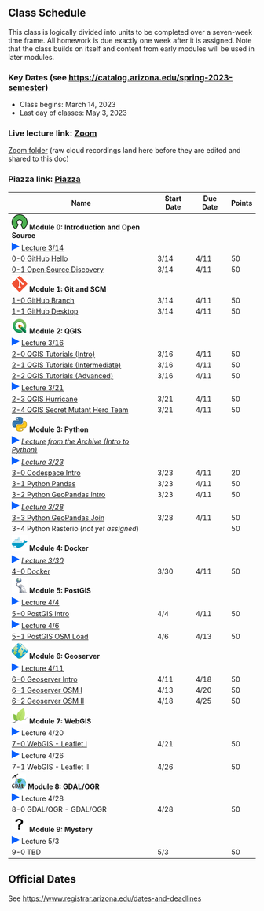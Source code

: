 
## Class Schedule

This class is logically divided into units to be completed over a seven-week time frame. All homework is due exactly one week after it is assigned. Note that the class builds on itself and content from early modules will be used in later modules.

### Key Dates (see https://catalog.arizona.edu/spring-2023-semester)
- Class begins: March 14, 2023
- Last day of classes:  May 3, 2023

### Live lecture link: [Zoom](https://arizona.zoom.us/j/86790732262)
[Zoom folder](https://arizona.hosted.panopto.com/Panopto/Pages/Sessions/List.aspx?folderID=cff2e7e1-917d-4d46-9609-afc5001924b7) (raw cloud recordings land here before they are edited and shared to this doc)

### Piazza link: [Piazza](https://piazza.com/class/lf30l5i7eb755w)

|  **Name** | **Start Date** | **Due Date** | **Points** |
| --- | --- | --- | ---  |
|  **![open source](./media/open-source-32.png) Module 0: Introduction and Open Source** |  |  |  |
| ![zoom icon](./media/play-icon.png) [Lecture 3/14](https://arizona.hosted.panopto.com/Panopto/Pages/Viewer.aspx?id=948dd654-4e1d-4ae5-83be-afc6007e680e) | | | |
|  [0-0 GitHub Hello](https://classroom.github.com/a/bIDfU6rH) | 3/14 | 4/11 | 50 |
|  [0-1 Open Source Discovery](https://classroom.github.com/a/YLdN4FDt) | 3/14 | 4/11 | 50 |
|  **![git](./media/git-32.png) Module 1: Git and SCM** |  |  |  |
|  [1-0 GitHub Branch](https://classroom.github.com/a/GL7PnvKa) | 3/14 | 4/11 | 50 |
|  [1-1 GitHub Desktop](https://classroom.github.com/a/AQI6lR3W) | 3/14 | 4/11 | 50 |
|  **![qgis](./media/qgis-32.png) Module 2: QGIS** |  |  |  |
| ![zoom icon](./media/play-icon.png) [Lecture 3/16](https://arizona.hosted.panopto.com/Panopto/Pages/Viewer.aspx?id=e15ca799-9d32-4e94-afd0-afc80047e518) | | | |
|  [2-0 QGIS Tutorials (Intro)](https://classroom.github.com/a/fq8fgSyf) | 3/16 | 4/11 | 50 |
|  [2-1 QGIS Tutorials (Intermediate)](https://classroom.github.com/a/BTTJp1Jy) | 3/16 | 4/11 | 50 |
|  [2-2 QGIS Tutorials (Advanced)](https://classroom.github.com/a/yCWMVvXf) | 3/16 | 4/11 | 50 |
| ![zoom icon](./media/play-icon.png) [Lecture 3/21](https://arizona.hosted.panopto.com/Panopto/Pages/Viewer.aspx?id=0f31d1d5-b8c5-4821-8074-afcd003af2f6) | | | |
|  [2-3 QGIS Hurricane](https://classroom.github.com/a/KkpH1T9V) | 3/21 | 4/11 | 50 |
|  [2-4 QGIS Secret Mutant Hero Team](https://classroom.github.com/a/5rJCgPls) | 3/21 | 4/11 | 50 |
|  **![python](./media/python-32.png) Module 3: Python** |  |  |  |
|  ![zoom icon](media/play-icon.png) _[Lecture from the Archive (Intro to Python)](https://arizona.hosted.panopto.com/Panopto/Pages/Viewer.aspx?id=83304fba-424f-430f-87e1-adcc00448e6e)_ |  |  |  |
|  ![zoom icon](media/play-icon.png) _[Lecture 3/23](https://arizona.hosted.panopto.com/Panopto/Pages/Viewer.aspx?id=114e6569-a193-41bf-bb65-afcf004b43e4)_ |  |  |  |
|  [3-0 Codespace Intro](https://classroom.github.com/a/7dD6fUOj) | 3/23 | 4/11 | 20 |
|  [3-1 Python Pandas](https://classroom.github.com/a/WCmy-rq9) | 3/23 | 4/11 | 50 |
|  [3-2 Python GeoPandas Intro](https://classroom.github.com/a/bnnz6IYQ) | 3/23 | 4/11 | 50 |
| ![zoom icon](./media/play-icon.png) _[Lecture 3/28](https://arizona.hosted.panopto.com/Panopto/Pages/Viewer.aspx?id=f973bd55-8028-4e59-a8b9-afd4003e3822)_ | | | |
|  [3-3 Python GeoPandas Join](https://classroom.github.com/a/VSnXZvpY) | 3/28 | 4/11 | 50 |
|  3-4 Python Rasterio (_not yet assigned_) |  | | 50 |
|  **![docker](./media/docker-32.png) Module 4: Docker** |  |  |  |
| ![zoom icon](./media/play-icon.png) _[Lecture 3/30](https://arizona.hosted.panopto.com/Panopto/Pages/Viewer.aspx?id=3452bbd2-6bc9-4c72-a9c7-afd600467e9d)_ | | | |
|  [4-0 Docker](https://classroom.github.com/a/StWSrqES) | 3/30 | 4/11 | 50 |
|  **![postgis](./media/postgis-32.png) Module 5: PostGIS** |  |  |  |
| ![zoom icon](./media/play-icon.png) [Lecture 4/4](https://arizona.hosted.panopto.com/Panopto/Pages/Viewer.aspx?id=f7fb729e-2c1c-48b5-88d8-afdb004cdb79) | | | |
|  [5-0 PostGIS Intro](https://classroom.github.com/a/88FRVOsD) | 4/4 | 4/11 | 50 |
| ![zoom icon](./media/play-icon.png) [Lecture 4/6](https://arizona.hosted.panopto.com/Panopto/Pages/Viewer.aspx?id=5a33db15-524d-4d8b-82f6-afdd004319cc) | | | |
|  [5-1 PostGIS OSM Load](https://classroom.github.com/a/C138-sGF) | 4/6 | 4/13 | 50 |
|  **![geoserver](./media/geoserver-32.png) Module 6: Geoserver** |  |  |  |
| ![zoom icon](./media/play-icon.png) [Lecture 4/11](https://arizona.hosted.panopto.com/Panopto/Pages/Viewer.aspx?id=2b982874-aa93-4a2f-aa64-afe20051615d) | | | |
|  [6-0 Geoserver Intro](https://classroom.github.com/a/4ZCOLo31) | 4/11 | 4/18 | 50 |
|  [6-1 Geoserver OSM I](https://classroom.github.com/a/_sk30DaM) | 4/13 | 4/20 | 50 |
|  [6-2 Geoserver OSM II](https://classroom.github.com/a/bG0RBYLh) | 4/18 | 4/25 | 50 |
|  **![leaflet](./media/leaflet-32.png) Module 7: WebGIS** |  |  |  |
| ![zoom icon](./media/play-icon.png) Lecture 4/20 | | | |
|  [7-0 WebGIS - Leaflet I](https://classroom.github.com/a/Gz5nXZ73) | 4/21 | | 50 |
| ![zoom icon](./media/play-icon.png) Lecture 4/26 | | | |
|  7-1 WebGIS - Leaflet II | 4/26 | | 50 |
|  **![leaflet](./media/gdal-32.png) Module 8: GDAL/OGR** |  |  |  |
| ![zoom icon](./media/play-icon.png) Lecture 4/28 | | | |
|  8-0 GDAL/OGR - GDAL/OGR | 4/28 | | 50 |
|  **![guest](./media/question-32.png) Module 9: Mystery** |  |  |  |
| ![zoom icon](./media/play-icon.png) Lecture 5/3 | | | |
|  9-0 TBD | 5/3 | | 50 |

## Official Dates
See https://www.registrar.arizona.edu/dates-and-deadlines

